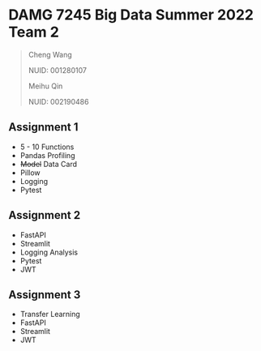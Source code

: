 # DAMG 7245 Big Data Summer 2022 Team 2
> Cheng Wang 
>
> NUID: 001280107
> 
> Meihu Qin 
>
> NUID: 002190486

## Assignment 1
- 5 - 10 Functions
- Pandas Profiling
- ~~Model~~  Data Card
- Pillow
- Logging
- Pytest

## Assignment 2
- FastAPI
- Streamlit
- Logging Analysis
- Pytest
- JWT

## Assignment 3
- Transfer Learning
- FastAPI
- Streamlit
- JWT
